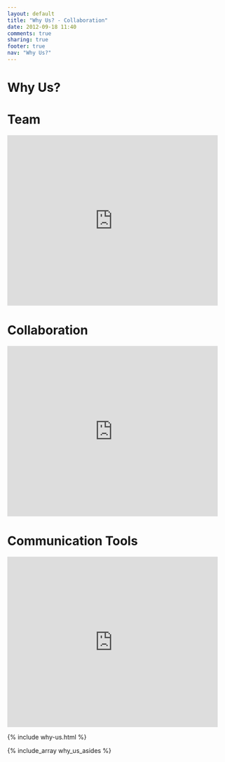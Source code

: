 ```yaml
---
layout: default
title: "Why Us? - Collaboration"
date: 2012-09-18 11:40
comments: true
sharing: true
footer: true
nav: "Why Us?"
---
```

<div class="span9">
  <a name=top></a>
  <h1>Why Us?</h1>

  <div id="team" class="google-presentation">
    <h1>Team</h1>
    <iframe src="https://docs.google.com/presentation/d/1vaFB-ijb2w4XO0n-gIz2gtlQTESN_3upkhuRAKrNlSM/embed?start=false&loop=false&delayms=3000" frameborder="0" width="480" height="389" allowfullscreen="true" mozallowfullscreen="true" webkitallowfullscreen="true"></iframe>
  </div>

  <div id="collaboration" class="google-presentation">
    <h1>Collaboration</h1>
    <iframe src="https://docs.google.com/presentation/d/10WTcKG5w9IRXw38hhrFWt6UtHC2MAeM11vGlNGju4io/embed?start=false&loop=false&delayms=3000" frameborder="0" width="480" height="389" allowfullscreen="true" mozallowfullscreen="true" webkitallowfullscreen="true"></iframe>
  </div>
  
  <div id="communication-tools" class="google-presentation">
    <h1>Communication Tools</h1>
    <iframe src="https://docs.google.com/presentation/d/1eFmKEBOhkiMhN7jFgWydJ-lBe0qT6AjnIVTXToFQ3JM/embed?start=false&loop=false&delayms=3000" frameborder="0" width="480" height="389" allowfullscreen="true" mozallowfullscreen="true" webkitallowfullscreen="true"></iframe>
  </div>

{% include why-us.html %}
</div>
<div class="sidebar-nav span3">
  {% include_array why_us_asides %}
</div>
